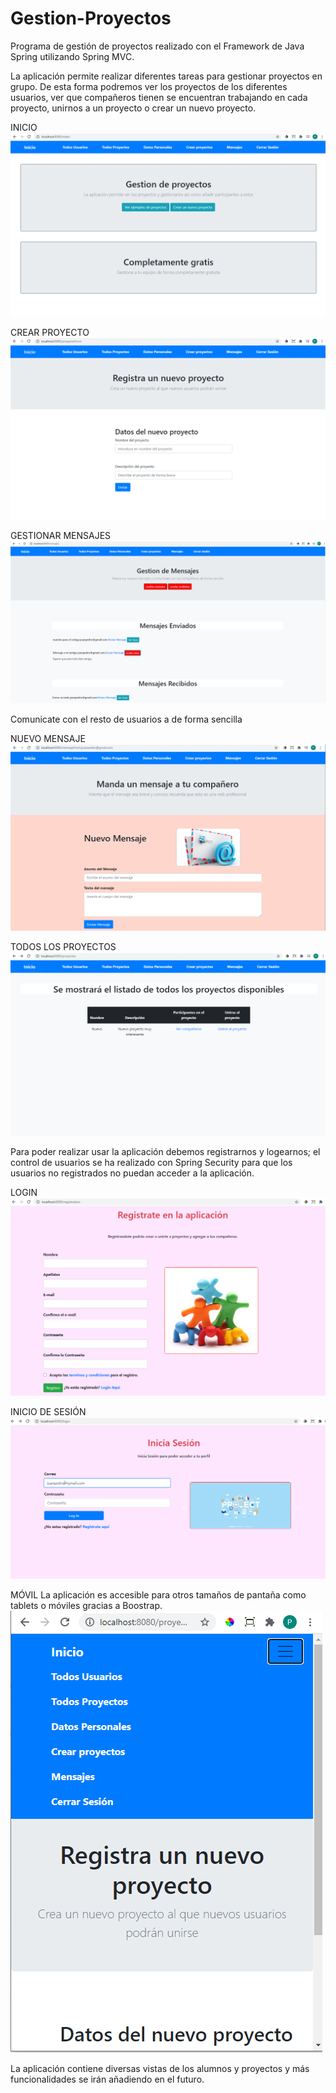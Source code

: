# Gestion-Proyectos
Programa de gestión de proyectos realizado con el Framework de Java Spring utilizando Spring MVC.

La aplicación permite realizar diferentes tareas para gestionar proyectos en grupo.
De esta forma podremos ver los proyectos de los diferentes usuarios, ver que compañeros tienen se encuentran trabajando en cada proyecto, unirnos a un proyecto
o crear un nuevo proyecto.

INICIO
![Inicio](imagenes_aplicacion/inicio.PNG?raw=true "Inicio")

CREAR PROYECTO
![NUEVO PROYECTO](imagenes_aplicacion/crear_proyecto.PNG?raw=true "Crear Proyecto")

GESTIONAR MENSAJES
![VER MENSAJEs](imagenes_aplicacion/gestion_mensajes.PNG?raw=true "Mensajes")

Comunicate con el resto de usuarios a de forma sencilla

NUEVO MENSAJE
![NUEVO MENSAJE](imagenes_aplicacion/enviar_mensaje.PNG?raw=true "Nuevo Mensajes")



TODOS LOS PROYECTOS
![PROYECTOS](imagenes_aplicacion/proyectos.PNG?raw=true "Proyectos") 

Para poder realizar usar la aplicación debemos registrarnos y logearnos; el control de usuarios se ha realizado con Spring Security para que los usuarios no registrados no puedan acceder a la aplicación.   

LOGIN
![LOGIN](imagenes_aplicacion/registro.PNG?raw=true "login")

INICIO DE SESIÓN
![INICIO SESION](imagenes_aplicacion/iniciar_sesion.PNG?raw=true "inicio sesion") 

MÓVIL
La aplicación es accesible para otros tamaños de pantaña como tablets o móviles gracias a Boostrap.
![Movil](imagenes_aplicacion/movil.PNG?raw=true "movil") 


La aplicación contiene diversas vistas de los alumnos y proyectos y más funcionalidades se irán añadiendo en el futuro.
